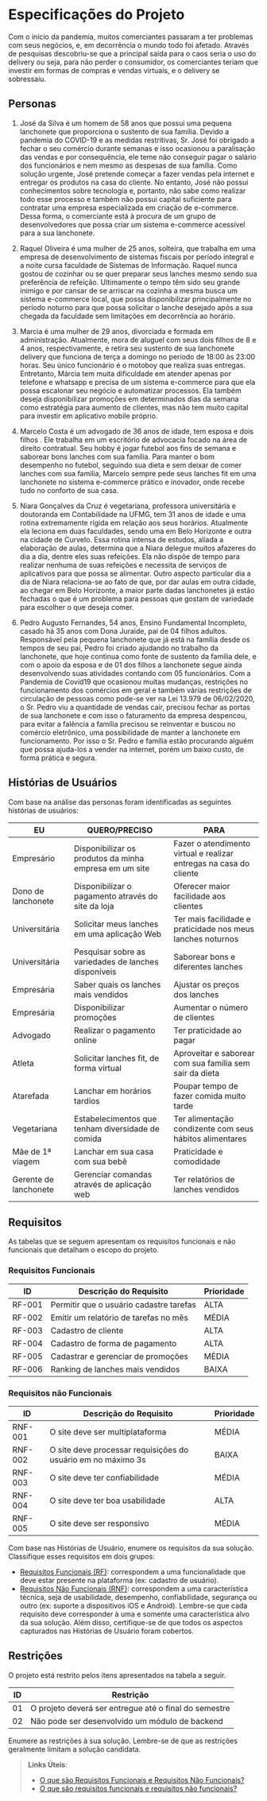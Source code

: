 # Especificações do Projeto

Com o início da pandemia, muitos comerciantes passaram a ter problemas com seus negócios, e, em decorrência o mundo todo foi afetado. Através de pesquisas descobriu-se que a principal saída para o caos seria o uso do delivery ou seja, para não perder o consumidor, os comerciantes teriam que investir em formas de compras e vendas virtuais, e o delivery se sobressaiu.

## Personas

1. José da Silva é um homem de 58 anos que possui uma pequena lanchonete que proporciona o sustento de sua família. Devido a pandemia do COVID-19 e as medidas restritivas, Sr. José foi obrigado a fechar o seu comércio durante semanas e isso ocasionou a paralisação das vendas e por consequência, ele teme não conseguir pagar o salário dos funcionários e nem mesmo as despesas de sua família. Como solução urgente, José pretende começar a fazer vendas pela internet e entregar os produtos na casa do cliente. No entanto, José não possui conhecimentos sobre tecnologia e, portanto, não sabe como realizar todo esse processo e também não possui capital suficiente para contratar uma empresa especializada em criação de e-commerce. Dessa forma, o comerciante está à procura de um grupo de desenvolvedores que possa criar um sistema e-commerce acessível para a sua lanchonete.

2. Raquel Oliveira é uma mulher de 25 anos, solteira, que trabalha em uma empresa de desenvolvimento de sistemas fiscais por período integral e a noite cursa faculdade de Sistemas de Informação. Raquel nunca gostou de cozinhar ou se quer preparar seus lanches mesmo sendo sua preferência de refeição. Ultimamente o tempo têm sido seu grande inimigo e por cansar de se arriscar na cozinha a mesma busca um sistema e-commerce local, que possa disponibilizar principalmente no período noturno para que possa solicitar o lanche desejado após a sua chegada da faculdade sem limitações em decorrência ao horário.

3. Marcia é uma mulher de 29 anos, divorciada e formada em administração. Atualmente, mora de aluguel com seus dois filhos de 8 e 4 anos, respectivamente, e retira seu sustento de sua lanchonete delivery que funciona de terça a domingo no período de 18:00 às 23:00 horas. Seu único funcionário é o motoboy que realiza suas entregas. Entretanto, Márcia tem muita dificuldade em atender apenas por telefone e whatsapp e precisa de um sistema e-commerce para que ela possa escalonar seu negócio e automatizar processos. Ela também deseja disponibilizar promoções em determinados dias da semana como estratégia para aumento de clientes, mas não tem muito capital para investir em aplicativo mobile próprio.

4. Marcelo Costa é um advogado de 36 anos de idade, tem esposa e dois filhos . Ele trabalha em um escritório de advocacia focado na área de direito contratual. Seu hobby é jogar futebol aos fins de semana e saborear bons lanches com sua família. Para manter o bom desempenho no futebol, seguindo sua dieta e sem deixar de comer lanches com sua família, Marcelo sempre pede seus lanches fit em uma lanchonete no sistema e-commerce prático e inovador, onde recebe tudo no conforto de sua casa.

5. Niara Gonçalves da Cruz é vegetariana, professora universitária e doutoranda em Contabilidade na UFMG, tem 31 anos de idade e uma rotina extremamente rígida em relação aos seus horários. Atualmente ela leciona em duas faculdades, sendo uma em Belo Horizonte e outra na cidade de Curvelo. Essa rotina intensa de estudos, aliada a elaboração de aulas, determina que a Niara delegue muitos afazeres do dia a dia, dentre eles suas refeições. Ela não dispõe de tempo para realizar nenhuma de suas refeições e necessita de serviços de aplicativos para que possa se alimentar. Outro aspecto particular dia a dia de Niara relaciona-se ao fato de que, por dar aulas em outra cidade, ao chegar em Belo Horizonte, a maior parte dadas lanchonetes já estão fechadas o que é um problema para pessoas que gostam de variedade para escolher o que deseja comer.

6. Pedro Augusto Fernandes, 54 anos, Ensino Fundamental Incompleto, casado há 35 anos com Dona Juraide, pai de 04 filhos adultos. Responsável pela pequena lanchonete que já está na família desde os tempos de seu pai, Pedro foi criado ajudando no trabalho da lanchonete, que hoje continua como fonte de sustento da família dele, e com o apoio da esposa e de 01 dos filhos a lanchonete segue ainda desenvolvendo suas atividades contando com 05 funcionários. Com a Pandemia de Covid19 que ocasionou muitas mudanças, restrições no funcionamento dos comércios em geral e também várias restrições de circulação de pessoas como pode-se ver na Lei 13.979 de 06/02/2020, o Sr. Pedro viu a quantidade de vendas cair, precisou fechar as portas de sua lanchonete e com isso o faturamento da empresa despencou, para evitar a falência a família precisou se reinventar e buscou no comércio eletrônico, uma possibilidade de manter a lanchonete em funcionamento. Por isso o Sr. Pedro e família estão procurando alguém que possa ajuda-los a vender na internet, porém um baixo custo, de forma prática e segura.

## Histórias de Usuários

Com base na análise das personas foram identificadas as seguintes histórias de usuários:

| EU                   | QUERO/PRECISO                                          | PARA                                                               |
| -------------------- | ------------------------------------------------------ | ------------------------------------------------------------------ |
| Empresário           | Disponibilizar os produtos da minha empresa em um site | Fazer o atendimento virtual e realizar entregas na casa do cliente |
| Dono de lanchonete   | Disponibilizar o pagamento através do site da loja     | Oferecer maior facilidade aos clientes                             |
| Universitária        | Solicitar meus lanches em uma aplicação Web            | Ter mais facilidade e praticidade nos meus lanches noturnos        |
| Universitária        | Pesquisar sobre as variedades de lanches disponíveis   | Saborear bons e diferentes lanches                                 |
| Empresária           | Saber quais os lanches mais vendidos                   | Ajustar os preços dos lanches                                      |
| Empresária           | Disponibilizar promoções                               | Aumentar o número de clientes                                      |
| Advogado             | Realizar o pagamento online                            | Ter praticidade ao pagar                                           |
| Atleta               | Solicitar lanches fit, de forma virtual                | Aproveitar e saborear com sua família sem sair da dieta            |
| Atarefada            | Lanchar em horários tardios                            | Poupar tempo de fazer comida muito tarde                           |
| Vegetariana          | Estabelecimentos que tenham diversidade de comida      | Ter alimentação condizente com seus hábitos alimentares            |
| Mãe de 1ª viagem     | Lanchar em sua casa com sua bebê                       | Praticidade e comodidade                                           |
| Gerente de lanchonete| Gerenciar comandas através de aplicação web            | Ter relatórios de lanches vendidos                                 |

## Requisitos

As tabelas que se seguem apresentam os requisitos funcionais e não funcionais que detalham o escopo do projeto.

### Requisitos Funcionais

| ID     | Descrição do Requisito                  | Prioridade |
| ------ | --------------------------------------- | ---------- |
| RF-001 | Permitir que o usuário cadastre tarefas | ALTA       |
| RF-002 | Emitir um relatório de tarefas no mês   | MÉDIA      |
| RF-003 | Cadastro de cliente                     | ALTA       |
| RF-004 | Cadastro de forma de pagamento          | ALTA       |
| RF-005 | Cadastrar e gerenciar de promoções      | MÉDIA      |
| RF-006 | Ranking de lanches mais vendidos        | BAIXA      |

### Requisitos não Funcionais

| ID      | Descrição do Requisito                                            | Prioridade |
| ------- | ----------------------------------------------------------------- | ---------- |
| RNF-001 | O site deve ser multiplataforma                                   | MÉDIA      |
| RNF-002 | O site deve processar requisições do usuário em no máximo 3s      | BAIXA      |
| RNF-003 | O site deve ter confiabilidade                                    | MÉDIA      |
| RNF-004 | O site deve ter boa usabilidade                                   | ALTA       |
| RNF-005 | O site deve ser responsivo                                        | MÉDIA      |

Com base nas Histórias de Usuário, enumere os requisitos da sua solução. Classifique esses requisitos em dois grupos:

- [Requisitos Funcionais
  (RF)](https://pt.wikipedia.org/wiki/Requisito_funcional):
  correspondem a uma funcionalidade que deve estar presente na
  plataforma (ex: cadastro de usuário).
- [Requisitos Não Funcionais
  (RNF)](https://pt.wikipedia.org/wiki/Requisito_n%C3%A3o_funcional):
  correspondem a uma característica técnica, seja de usabilidade,
  desempenho, confiabilidade, segurança ou outro (ex: suporte a
  dispositivos iOS e Android).
  Lembre-se que cada requisito deve corresponder à uma e somente uma
  característica alvo da sua solução. Além disso, certifique-se de que
  todos os aspectos capturados nas Histórias de Usuário foram cobertos.

## Restrições

O projeto está restrito pelos itens apresentados na tabela a seguir.

| ID  | Restrição                                             |
| --- | ----------------------------------------------------- |
| 01  | O projeto deverá ser entregue até o final do semestre |
| 02  | Não pode ser desenvolvido um módulo de backend        |

Enumere as restrições à sua solução. Lembre-se de que as restrições geralmente limitam a solução candidata.

> **Links Úteis**:
>
> - [O que são Requisitos Funcionais e Requisitos Não Funcionais?](https://codificar.com.br/requisitos-funcionais-nao-funcionais/)
> - [O que são requisitos funcionais e requisitos não funcionais?](https://analisederequisitos.com.br/requisitos-funcionais-e-requisitos-nao-funcionais-o-que-sao/)

